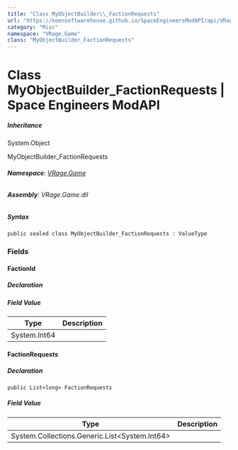 ```yaml
---
title: "Class MyObjectBuilder\\_FactionRequests"
url: "https://keensoftwarehouse.github.io/SpaceEngineersModAPI/api/VRage.Game.MyObjectBuilder_FactionRequests.html"
category: "Misc"
namespace: "VRage.Game"
class: "MyObjectBuilder_FactionRequests"
---
```


# Class MyObjectBuilder\_FactionRequests | Space Engineers ModAPI

##### Inheritance

System.Object

MyObjectBuilder\_FactionRequests

###### **Namespace**: [VRage.Game](https://keensoftwarehouse.github.io/SpaceEngineersModAPI/api/VRage.Game.html)

###### **Assembly**: VRage.Game.dll

##### Syntax

```
public sealed class MyObjectBuilder_FactionRequests : ValueType
```

### Fields

#### FactionId

##### Declaration

##### Field Value

| Type | Description |
| --- | --- |
| System.Int64 |     |

#### FactionRequests

##### Declaration

```
public List<long> FactionRequests
```

##### Field Value

| Type | Description |
| --- | --- |
| System.Collections.Generic.List<System.Int64\> |     |